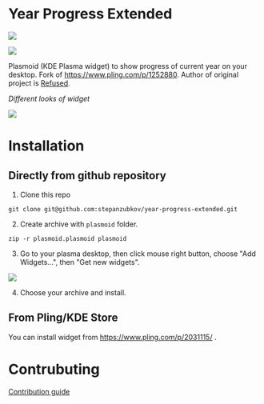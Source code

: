 # Year Progress Extended

![](https://img.shields.io/github/issues/stepanzubkov/year-progress-extended/good%20first%20issue?style=for-the-badge)

![](https://www.gnu.org/graphics/gplv3-127x51.png)

Plasmoid (KDE Plasma widget) to show progress of current year on your desktop. Fork of https://www.pling.com/p/1252880. Author of original project is [Refused](https://www.pling.com/u/Refused).

*Different looks of widget*

![](https://i.postimg.cc/W1Lk81Hw/Screenshot-20230506-130616.png)

# Installation

## Directly from github repository

1. Clone this repo

```
git clone git@github.com:stepanzubkov/year-progress-extended.git
```
2. Create archive with `plasmoid` folder.

```
zip -r plasmoid.plasmoid plasmoid
```

3. Go to your plasma desktop, then click mouse right button, choose "Add Widgets...", then "Get new widgets".

![](https://i.postimg.cc/26FQjRfL/Screenshot-20230426-202315.png)

4. Choose your archive and install.

## From Pling/KDE Store

You can install widget from https://www.pling.com/p/2031115/ .

# Contrubuting

[Contribution guide](https://github.com/stepanzubkov/year-progress-extended/blob/main/CONTRIBUTING.md)
